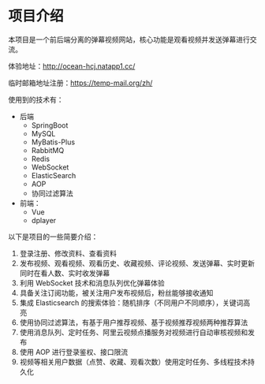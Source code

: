 # 项目介绍

本项目是一个前后端分离的弹幕视频网站，核心功能是观看视频并发送弹幕进行交流。

体验地址：http://ocean-hcj.natapp1.cc/

临时邮箱地址注册：https://temp-mail.org/zh/

使用到的技术有：
* 后端
  * SpringBoot
  * MySQL
  * MyBatis-Plus
  * RabbitMQ
  * Redis
  * WebSocket
  * ElasticSearch
  * AOP
  * 协同过滤算法
* 前端：
  * Vue
  * dplayer

以下是项目的一些简要介绍：
1. 登录注册、修改资料、查看资料
2. 发布视频、观看视频、观看历史、收藏视频、评论视频、发送弹幕、实时更新同时在看人数、实时收发弹幕
3. 利用 WebSocket 技术和消息队列优化弹幕体验
4. 具备关注订阅功能，被关注用户发布视频后，粉丝能够接收通知
5. 集成 Elasticsearch 的搜索体验：随机排序（不同用户不同顺序），关键词高亮
6. 使用协同过滤算法，有基于用户推荐视频、基于视频推荐视频两种推荐算法
7. 使用消息队列、定时任务、阿里云视频点播服务对视频进行自动审核视频和发布
8. 使用 AOP 进行登录鉴权、接口限流
9. 视频等相关用户数据（点赞、收藏、观看次数）使用定时任务、多线程技术持久化
